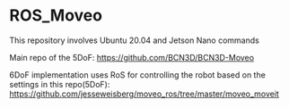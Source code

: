 # ROS_Moveo
 This repository involves Ubuntu 20.04 and Jetson Nano commands

Main repo of the 5DoF: https://github.com/BCN3D/BCN3D-Moveo 

6DoF implementation uses RoS for controlling the robot based on the settings in this repo(5DoF):
https://github.com/jesseweisberg/moveo_ros/tree/master/moveo_moveit 
